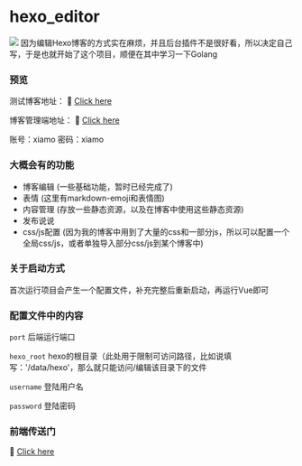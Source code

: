 # hexo_editor
<img src="https://xiamo.oss-accelerate.aliyuncs.com/xiamo/WordPress/2021/12/20211220154336504.png" />
因为编辑Hexo博客的方式实在麻烦，并且后台插件不是很好看，所以决定自己写，于是也就开始了这个项目，顺便在其中学习一下Golang 

### 预览
测试博客地址： 🔗 [Click here](http://demo.hexo.xiamoqwq.com)

博客管理端地址： 🔗 [Click here](http://admin.hexo.xiamoqwq.com)

账号：xiamo
密码：xiamo

### 大概会有的功能
- 博客编辑 (一些基础功能，暂时已经完成了)
- 表情 (这里有markdown-emoji和表情图)
- 内容管理 (存放一些静态资源，以及在博客中使用这些静态资源)
- 发布说说
- css/js配置 (因为我的博客中用到了大量的css和一部分js，所以可以配置一个全局css/js，或者单独导入部分css/js到某个博客中)

### 关于启动方式
首次运行项目会产生一个配置文件，补充完整后重新启动，再运行Vue即可

### 配置文件中的内容
`port`  后端运行端口

`hexo_root`  hexo的根目录（此处用于限制可访问路径，比如说填写：'/data/hexo'，那么就只能访问/编辑该目录下的文件

`username`  登陆用户名

`password`  登陆密码

### 前端传送门
🔗 [Click here](https://github.com/xm17906193/hexo_editor_vue)